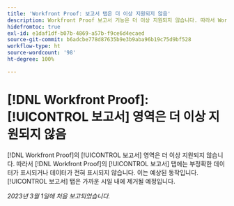 ```yaml
---
title: 'Workfront Proof: 보고서 탭은 더 이상 지원되지 않음'
description: Workfront Proof 보고서 기능은 더 이상 지원되지 않습니다. 따라서 Workfront Proof의 보고서 탭에는 부정확한 데이터가 표시되거나 데이터가 전혀 표시되지 않습니다. 이는 예상된 동작입니다. 보고서 탭은 가까운 시일 내에 제거될 예정입니다.
hidefromtoc: true
exl-id: e1daf1df-b07b-4869-a57b-f9ce6d4ecaed
source-git-commit: b6adcbe778d87635b9e3b9aba96b19c75d9bf528
workflow-type: ht
source-wordcount: '98'
ht-degree: 100%

---
```


# [!DNL Workfront Proof]: [!UICONTROL 보고서] 영역은 더 이상 지원되지 않음

<!--Requested article-->

[!DNL Workfront Proof]의 [!UICONTROL 보고서] 영역은 더 이상 지원되지 않습니다. 따라서 [!DNL Workfront Proof]의 [!UICONTROL 보고서] 탭에는 부정확한 데이터가 표시되거나 데이터가 전혀 표시되지 않습니다. 이는 예상된 동작입니다. [!UICONTROL 보고서] 탭은 가까운 시일 내에 제거될 예정입니다.

_2023년 3월 1일에 처음 보고되었습니다._

